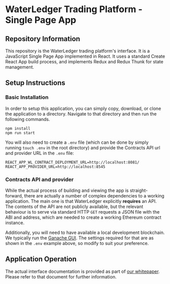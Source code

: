 # WaterLedger Trading Platform - Single Page App

## Repository Information

This repository is the WaterLedger trading platform's interface. It is a JavaScript Single Page App implemented in React. It uses a standard Create React App build process, and implements Redux and Redux Thunk for state management.

## Setup Instructions

### Basic Installation

In order to setup this application, you can simply copy, download, or clone the application to a directory. Navigate to that directory and then run the following commands.

```
npm install
npm run start
```

You will also need to create a `.env` file (which can be done by simply running `touch .env` in the root directory) and provide the Contracts API url and provider URL in the `.env` file:

```
REACT_APP_WL_CONTRACT_DEPLOYMENT_URL=http://localhost:8081/
REACT_APP_PROVIDER_URL=http://localhost:8545
```

### Contracts API and provider

While the actual process of building and viewing the app is straight-forward, there are actually a number of complex dependencies to a working application. The main one is that WaterLedger explicitly **requires** an API. The contents of the API are not publicly available, but the relevant behaviour is to serve via standard HTTP `GET` requests a JSON file with the ABI and address, which are needed to create a working Ethereum contract instance.

Additionally, you will need to have available a local development blockchain. We typically run the [Ganache GUI](https://www.trufflesuite.com/ganache). The settings required for that are as shown in the `.env` example above, so modify to suit your preference.

## Application Operation

The actual interface documentation is provided as part of [our whitepaper](https://github.com/civicledger/waterledger-whitepaper). Please refer to that document for further information.